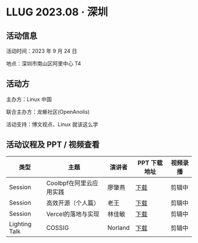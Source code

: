 # LLUG 2023.08 · 深圳

## 活动信息

活动时间：2023 年 9 月 24 日

地点：深圳市南山区阿里中心 T4



## 活动方

主办方：Linux 中国

联合主办方：龙蜥社区(OpenAnolis)

活动支持：博文视点、Linux 就该这么学



## 活动议程及 PPT / 视频查看

| 类型    | 主题                    | 演讲者 | PPT 下载地址 | 视频录播 |
| ------- | ----------------------- | ------ | ------------ | -------- |
| Session | Coolbpf在阿里云应用实践 | 廖肇燕 | [下载](Coolbpf在阿里云应用实践.pdf) | 剪辑中 |
| Session | 高效开源（个人篇）      |老王| [下载](高效开源（个人篇）.pdf)| 剪辑中 |
| Session | Vercel的落地与实现      |林佳敏| [下载](Vercel的落地与实现.pdf)| 剪辑中 |
|Lighting Talk|COSSIG|Norland| [下载](COSSIG.pdf)| 剪辑中 |


